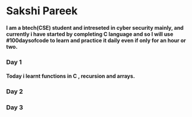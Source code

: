 # Sakshi Pareek

#### I am a btech(CSE) student and intreseted in cyber security mainly, and currently i have started by completing C language and so I will use #100daysofcode to learn and practice it daily even if only for an hour or two.
### Day 1
#### Today i learnt functions in C , recursion and arrays.


### Day 2


### Day 3
